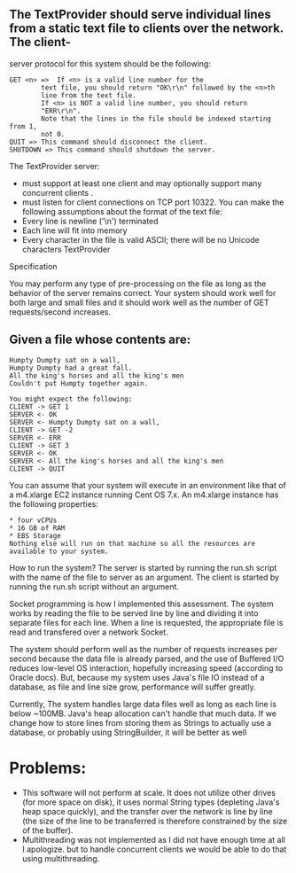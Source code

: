 ## The TextProvider should serve individual lines from a static text file to clients over the network. The client-
server protocol for this system should be the following:

```
GET <n> => 	If <n> is a valid line number for the
		text file, you should return "OK\r\n" followed by the <n>th
		line from the text file.
		If <n> is NOT a valid line number, you should return
		"ERR\r\n".
		Note that the lines in the file should be indexed starting from 1,
		not 0.
QUIT => This command should disconnect the client.
SHUTDOWN => This command should shutdown the server.
```

The TextProvider server:
* must support at least one client and may optionally support many concurrent clients
.
* must listen for client connections on TCP port 10322.
You can make the following assumptions about the format of the text file:
* Every line is newline ('\n') terminated
* Each line will fit into memory
* Every character in the file is valid ASCII; there will be no Unicode characters
TextProvider

Specification

You may perform any type of pre-processing on the file as long as the behavior of the server remains correct.
Your system should work well for both large and small files and it should work well as the number of GET
requests/second increases.

## Given a file whose contents are:
```
Humpty Dumpty sat on a wall,
Humpty Dumpty had a great fall.
All the king's horses and all the king's men
Couldn't put Humpty together again.
```
```
You might expect the following:
CLIENT -> GET 1
SERVER <- OK
SERVER <- Humpty Dumpty sat on a wall,
CLIENT -> GET -2
SERVER <- ERR
CLIENT -> GET 3
SERVER <- OK
SERVER <- All the king's horses and all the king's men
CLIENT -> QUIT
```

You can assume that your system will execute in an environment like that of a m4.xlarge EC2 instance running
Cent OS 7.x. An m4.xlarge instance has the following properties:
```
* four vCPUs
* 16 GB of RAM
* EBS Storage
Nothing else will run on that machine so all the resources are available to your system.
```


How to run the system?
 	The server is started by running the run.sh script with the name of the file to server as an argument.
 	The client is started by running the run.sh script without an argument.

Socket programming is how I implemented this assessment.
The system works by reading the file to be served line by line and
 	dividing it into separate files for each line. When a
 	line is requested, the appropriate file is read and transfered over a network Socket.

 The system should perform well as the number of requests increases 
 	per second because the data file is already parsed, and the use
 	of Buffered I/O reduces low-level OS interaction, hopefully
 	increasing speed (according to Oracle docs). But, because my
 	system uses Java's file IO instead of a database, as file and
 	line size grow, performance will suffer greatly. 

 Currently, The system handles large data files well as long as each 
 	line is below ~100MB. Java's heap allocation can't handle that 
 	much data. If we change how to store lines from storing them as 
 	Strings to actually use a database, or probably 
 	using StringBuilder, it will be better as well


# Problems:
 - This software will not perform at scale. It does not utilize other
	drives (for more space on disk), it uses normal String types (depleting
	Java's heap space quickly), and the transfer over the network is line
	by line (the size of the line to be transferred is therefore constrained
	by the size of the buffer).
- Multithreading was not implemented as I did not have enough time at all I apologize. but to handle concurrent clients
	we would be able to do that using multithreading.

